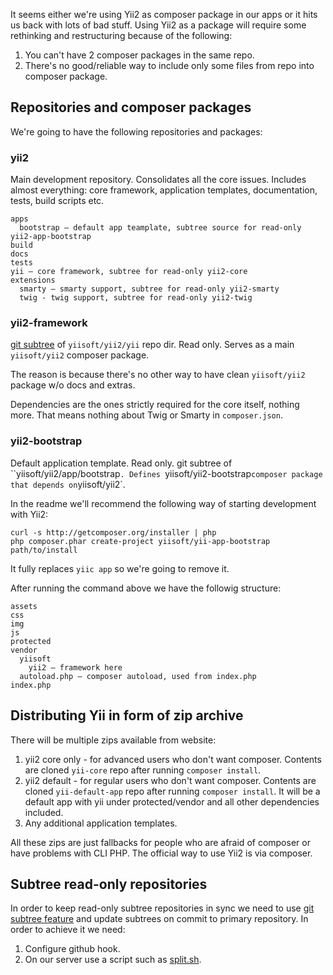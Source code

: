 It seems either we're using Yii2 as composer package in our apps or it hits us back with lots of bad stuff.
Using Yii2 as a package will require some rethinking and restructuring because of the following:

1. You can't have 2 composer packages in the same repo.
2. There's no good/reliable way to include only some files from repo into composer package.

Repositories and composer packages
----------------------------------

We're going to have the following repositories and packages:

### yii2

Main development repository. Consolidates all the core issues. Includes almost everything: core framework, application
templates, documentation, tests, build scripts etc.

```
apps
  bootstrap — default app teamplate, subtree source for read-only yii2-app-bootstrap
build
docs
tests
yii — core framework, subtree for read-only yii2-core
extensions
  smarty — smarty support, subtree for read-only yii2-smarty
  twig - twig support, subtree for read-only yii2-twig
```

### yii2-framework

[git subtree](https://github.com/git/git/blob/master/contrib/subtree/git-subtree.txt) of `yiisoft/yii2/yii` repo dir.
Read only. Serves as a main `yiisoft/yii2` composer package.

The reason is because there's no other way to have clean `yiisoft/yii2` package w/o docs and extras.

Dependencies are the ones strictly required for the core itself, nothing more. That means nothing about Twig or Smarty in
`composer.json`.

### yii2-bootstrap

Default application template. Read only. git subtree of ``yiisoft/yii2/app/bootstrap`. Defines `yiisoft/yii2-bootstrap`
composer package that depends on `yiisoft/yii2`.

In the readme we'll recommend the following way of starting development with Yii2:

```
curl -s http://getcomposer.org/installer | php
php composer.phar create-project yiisoft/yii-app-bootstrap path/to/install
```

It fully replaces `yiic app` so we're going to remove it.

After running the command above we have the followig structure:

```
assets
css
img
js
protected
vendor
  yiisoft
    yii2 — framework here
  autoload.php — composer autoload, used from index.php
index.php
```

Distributing Yii in form of zip archive
---------------------------------------

There will be multiple zips available from website:

1. yii2 core only - for advanced users who don't want composer. Contents are cloned `yii-core` repo after running `composer install`.
2. yii2 default - for regular users who don't want composer. Contents are cloned `yii-default-app` repo after running `composer install`.
It will be a default app with yii under protected/vendor and all other dependencies included.
3. Any additional application templates.

All these zips are just fallbacks for people who are afraid of composer or have problems with CLI PHP. The official way
to use Yii2 is via composer.


Subtree read-only repositories
------------------------------

In order to keep read-only subtree repositories in sync we need to use
[git subtree feature](https://github.com/git/git/blob/master/contrib/subtree/git-subtree.txt) and update subtrees on
commit to primary repository. In order to achieve it we need:

1. Configure github hook.
2. On our server use a script such as [split.sh](https://gist.github.com/simensen/57a3e04639cd3795f5bc).